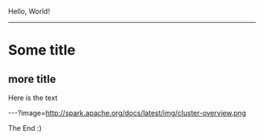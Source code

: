 Hello, World!

---

# Some title

## more title
Here is the text

---?image=http://spark.apache.org/docs/latest/img/cluster-overview.png

The End :)
